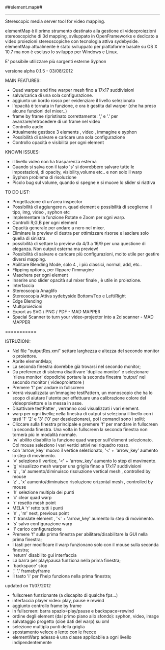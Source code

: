 ##element.map##
********************

Sterescopic media server tool for video mapping.

elementMap è il primo strumento destinato alla gestione di videoproiezioni stereoscopiche di 3d mapping, sviluppato in OpenFrameworks e dedicato a video proiezioni stereoscopiche con tecnologia attiva sydebyside.
elementMap attualmente è stato sviluppato per piattaforme basate su OS X 10.7 ma non è escluso lo sviluppo per Windows e Linux.

E' possibile utilizzare più sorgenti esterne Syphon

versione alpha 0.1.5 - 03/08/2012

MAIN FEATURES:

- Quad warper and fine warper mesh fino a 17x17 suddivisioni
- salva/carica di una sola configurazione.
- aggiunto un bordo rosso per evidenziare il livello selezionato
- l'opacità è tornata in funzione, e ora è gestita dal warper (che ha preso alcune funzioni del mixer..)
- frame by frame ripristinato correttamente: ',' e '.' per avanzare/retrocedere di un frame nel video
- Controllo audio
- Attualmente gestisce 3 elements , video , immagine e syphon
- Possibilità di salvare e caricare una sola configurazione 
- Controllo opacità e visibilità per ogni element

KNOWN ISSUES:

- il livello video non ha trasparenza esterna
- Guando si salva con il tasto 's' si dovrebbero salvare tutte le impostazioni, di opacity, visibility,volume etc.. e non solo il warp
- Syphon problema di risoluzione 
- Picolo bug sul volume, quando si spegne e si muove lo slider si riattiva

TO DO LIST:

- Progettazione di un'area inspector
- Possibilità di aggiungere n. quad element e possibilità di sceglierne il tipo, img, video , syphon etc
- Implementare la funzione Rotate e Zoom per ogni warp.
- Controlli R,G,B per ogni element
- Opacità generale per andare a nero nel mixer.
- Eliminare la preview di destra per ottimizzare risorse e lasciare solo quella di sinistra.
- possibilità di settare la preview da 4/3 a 16/9 per una questione di eleganza. Non output esterna ma preview!
- Possibilità di salvare e caricare più configurazioni, molto utile per gestire diversi mapping.
- Abilitare Blending Mode, solo 4 , i più classici, normal, add, etc..
- Flipping options, per flippare l'immagine
- Maschera per ogni element
- Inserire uno slider opacità sul mixer finale , è utile in proiezione.
- Interfaccia
- Stereoscopia Anaglifo
- Stereoscopia Attiva sydebyside Bottom/Top e Left/Right
- Edge Blending
- Multiproiezioni
- Export as SVG / PNG / PDF - MAD MAPPER
- Spacial Scanner to turn your video-projector into a 2d scanner - MAD MAPPER

===========

ISTRUZIONI:

- Nel file "outputRes.xml" settare larghezza e altezza del secondo monitor o proiettore. 
- Aprite elementMap;
- La seconda finestra dovrebbe già trovarsi nel secondo monitor;
- Da preferenze di sistema disattivare 'duplica monitor' e selezionare 'rileva monitor' dopodichè portare la seconda finestra 'output' nel secondo monitor ( videoproiettore )
- Premere 'f' per andare in fullscreen
- Verrà visualizzata un'immagine testPattern, un monoscopio che ha lo scopo di aiutare l'utente per effettuare una calibrazione colore del videoproiettore e la messa in asse.
- Disattivare testPatter , verranno così visualizzati i vari element.
- warp per ogni livello; nella finestra di output si seleziona il livello con i tasti '1' '2' e '3' ('0' per deselezionare), poi i comandi sono i soliti;
- Cliccare sulla finestra principale e premere 'f' per mandare in fullscreen la seconda finestra. Una volta in fullscreen la seconda finestra non tornerà più in modalità normale.
- 'w' abilito disabilito la funzione quad warper sull'element selezionato. Col mouse seleziono i vari vertici attivi nel riquadro rosso.
- con 'arrow_key' muovo il vertice selezionato, '<' + 'arrow_key' aumento lo step di movimento.
- 'v' seleziono il vertice, '<' + 'arrow_key' aumento lo step di movimento.
- 'g' visualizzo mesh warper una griglia finao a 17x17 suddivisioni
- 'q' , 'a' aumento/diminuisco risoluzione vertical mesh , controlled by mouse
- 'z' , 'x' aumento/diminuisco risoluzione orizontal mesh , controlled by mouse
- 'h' selezione multipla dei punti
- 'c' clear quad warp
- 'r' resetto mesh point
- MELA 'r' retto tutti i punti
- 'n' , 'm' next, previous point
- 't' translate element , '<' + 'arrow_key' aumento lo step di movimento.
- 's' salvo configurazione warp
- 'l' carico configurazione
- Premere 'f' sulla prima finestra per abilitare/disabilitare la GUI nella prima finestra;
- I tasti per modificare il warp funzionano solo con il mouse sulla seconda finestra;
- 'return' disabilito gui interfaccia
- La barra per play/pausa funziona nella prima finestra;
- 'backspace' stop 
- ',' '.' framebyframe
- Il tasto 'i' per l'help funziona nella prima finestra;

updated on 11/07/2012

- fullscreen funzionante (a discapito di qualche fps...)
- interfaccia player video: play, pause e rewind
- aggiunto controllo frame by frame 
- in fullscreen: barra spazio=play/pause e backspace=rewind
- ordine degli element (dal primo piano allo sfondo): syphon, video, image
- salvataggio progetto (cioè dati del warp) su xml
- selezione multipla punti della griglia
- spostamento veloce o lento con le frecce
- elementWarp adesso è una classe applicabile a ogni livello indipendentemente
 
